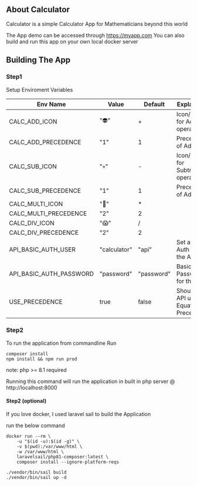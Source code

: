 ## About Calculator

Calculator is a simple Calculator App for Mathematicians beyond this world

The App demo can be accessed through https://myapp.com
You can also build and run this app on your own local docker server

## Building The App

### Step1

Setup Enviroment Variables

| Env Name                | Value        | Default    | Explaination                            |
|-------------------------|--------------|------------|-----------------------------------------|
| CALC_ADD_ICON           | "👽"         | +          | Icon/Symbol for Addition operator       |
| CALC_ADD_PRECEDENCE     | "1"          | 1          | Precedence of Addition                  |
| CALC_SUB_ICON           | "💀"         | -          | Icon/Symbol for Subtraction operator    |
| CALC_SUB_PRECEDENCE     | "1"          | 1          | Precedence of Addition                  |
| CALC_MULTI_ICON         | "👻"         | *          |                                         |
| CALC_MULTI_PRECEDENCE   | "2"          | 2          |                                         |
| CALC_DIV_ICON           | "😱"         | /          |                                         | 
| CALC_DIV_PRECEDENCE     | "2"          | 2          |                                         |
| API_BASIC_AUTH_USER     | "calculator" | "api"      | Set a Basic Auth user for the API       |
| API_BASIC_AUTH_PASSWORD | "password"   | "password" | Basic Auth Password for the API         |
| USE_PRECEDENCE          | true         | false      | Should the API use Equation Precedence? |

### Step2

To run the application from commandline 
Run 
```
composer install
npm install && npm run prod
```
note: php >= 8.1 required

Running this command will run the application in built in php server @ http://localhost:8000


#### Step2 (optional)

If you love docker, I used laravel sail to build the Application

run the below command
```
docker run --rm \
    -u "$(id -u):$(id -g)" \
    -v $(pwd):/var/www/html \
    -w /var/www/html \
    laravelsail/php81-composer:latest \
    composer install --ignore-platform-reqs
    
./vendor/bin/sail build
./vendor/bin/sail up -d 
```

